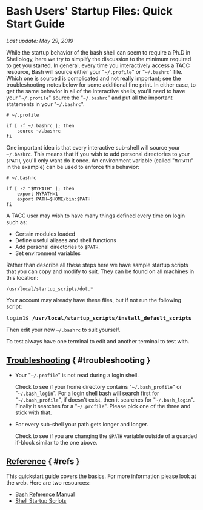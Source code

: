 # Bash Users' Startup Files: Quick Start Guide</span><br>
*Last update: May 29, 2019*

While the startup behavior of the bash shell can seem to require a Ph.D in Shellology, here we try to simplify the discussion to the minimum required to get you started. In general, every time you interactively access a TACC resource, Bash will source either your "`~/.profile`" or "`~/.bashrc`" file.  Which one is sourced is complicated and not really important; see the troubleshooting notes below for some additional fine print.  In either case, to get the same behavior in all of the interactive shells, you'll need to have your "`~/.profile`" source the "`~/.bashrc`" and put all the important statements in your "`~/.bashrc`".

``` { .bash .job-script }
# ~/.profile

if [ -f ~/.bashrc ]; then
	source ~/.bashrc
fi
```

One important idea is that every interactive sub-shell will source your `~/.bashrc`.  This means that if you wish to add personal directories to your `$PATH`, you'll only want do it once.  An environment variable (called "`MYPATH`" in the example) can be used to enforce this behavior:

``` { .bash .job-script }
# ~/.bashrc            

if [ -z "$MYPATH" ]; then
	export MYPATH=1
	export PATH=$HOME/bin:$PATH
fi
```


A TACC user may wish to have many things defined every time on login such as:

* Certain modules loaded
* Define useful aliases and shell functions
* Add personal directories to `$PATH`.
* Set environment variables

Rather than describe all these steps here we have sample startup scripts that you can copy and modify to suit. They can be found on all machines in this location:

	/usr/local/startup_scripts/dot.*

Your account may already have these files, but if not run the following script:

<pre class="cmd-line">login1$ <b>/usr/local/startup_scripts/install_default_scripts</b></pre>

Then edit your new `~/.bashrc` to suit yourself.

To test always have one terminal to edit and another terminal to test with.


## [Troubleshooting](#troubleshooting) { #troubleshooting }

* Your "`~/.profile`" is not read during a login shell.

	Check to see if your home directory contains "`~/.bash_profile`" or "`~/.bash_login`".  For a login shell bash will search first for "`~/.bash_profile`", if doesn't exist, then it searches for "`~/.bash_login`". Finally it searches for a "`~/.profile`".  Please pick one of the three and stick with that.


* For every sub-shell your path gets longer and longer.

	Check to see if you are changing the `$PATH` variable outside of a guarded if-block similar to the one above.

## [Reference](#refs) { #refs }

This quickstart guide covers the basics.  For more information please look at the web.  Here are two resources:

* [Bash Reference Manual](http://www.gnu.org/software/bash/manual/bashref.html#Bash-Startup-Files)
* [Shell Startup Scripts](http://blog.flowblok.id.au/2013-02/shell-startup-scripts.html)


